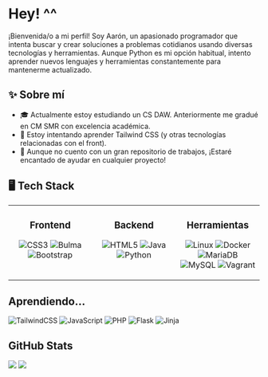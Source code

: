 # Hey! ^^

¡Bienvenida/o a mi perfil! Soy Aarón, un apasionado programador que intenta buscar y crear soluciones a problemas cotidianos usando diversas tecnologías y herramientas. Aunque Python es mi opción habitual, intento aprender nuevos lenguajes y herramientas constantemente para mantenerme actualizado.

## ✨ Sobre mí
- 🎓 Actualmente estoy estudiando un CS DAW. Anteriormente me gradué en CM SMR con excelencia académica.
- 🌱 Estoy intentando aprender Tailwind CSS (y otras tecnologías relacionadas con el front).
- 💼 Aunque no cuento con un gran repositorio de trabajos, ¡Estaré encantado de ayudar en cualquier proyecto!

## 🖥️ Tech Stack
<table>
<tr>
<td valign="top" width="33%">

<div align="center">

### Frontend
![CSS3](https://img.shields.io/badge/css3-%231572B6.svg?style=for-the-badge&logo=css3&logoColor=white)
![Bulma](https://img.shields.io/badge/bulma-00D0B1?style=for-the-badge&logo=bulma&logoColor=white)
![Bootstrap](https://img.shields.io/badge/bootstrap-%238511FA.svg?style=for-the-badge&logo=bootstrap&logoColor=white)
</div>

</td>
<td valign="top" width="33%">

<div align="center">

### Backend
![HTML5](https://img.shields.io/badge/html5-%23E34F26.svg?style=for-the-badge&logo=html5&logoColor=white)
![Java](https://img.shields.io/badge/java-%23ED8B00.svg?style=for-the-badge&logo=openjdk&logoColor=white)
![Python](https://img.shields.io/badge/python-3670A0?style=for-the-badge&logo=python&logoColor=white)
</div>

</td>
<td valign="top" width="33%">

<div align="center">

### Herramientas
![Linux](https://img.shields.io/badge/Linux-FCC624?style=for-the-badge&logo=linux&logoColor=black)
![Docker](https://img.shields.io/badge/docker-%230db7ed.svg?style=for-the-badge&logo=docker&logoColor=white)
![MariaDB](https://img.shields.io/badge/MariaDB-003545?style=for-the-badge&logo=mariadb&logoColor=white)
![MySQL](https://img.shields.io/badge/mysql-4479A1.svg?style=for-the-badge&logo=mysql&logoColor=white)
![Vagrant](https://img.shields.io/badge/vagrant-%231563FF.svg?style=for-the-badge&logo=vagrant&logoColor=white)
</div>

</td>
</tr>
</table>

## Aprendiendo...
![TailwindCSS](https://img.shields.io/badge/tailwindcss-%2338B2AC.svg?style=for-the-badge&logo=tailwind-css&logoColor=white)
![JavaScript](https://img.shields.io/badge/javascript-%23323330.svg?style=for-the-badge&logo=javascript&logoColor=%23F7DF1E)
![PHP](https://img.shields.io/badge/php-%23777BB4.svg?style=for-the-badge&logo=php&logoColor=white)
![Flask](https://img.shields.io/badge/flask-%23000.svg?style=for-the-badge&logo=flask&logoColor=white)
![Jinja](https://img.shields.io/badge/jinja-white.svg?style=for-the-badge&logo=jinja&logoColor=black)

## GitHub Stats
![](https://github-readme-stats.vercel.app/api?username=rexwithluv&theme=dark&hide_border=true&include_all_commits=true&count_private=false)
![](https://github-readme-stats.vercel.app/api/top-langs/?username=rexwithluv&theme=dark&hide_border=true&include_all_commits=true&count_private=false&layout=compact)









<!-- Proudly created with GPRM ( https://gprm.itsvg.in ) -->